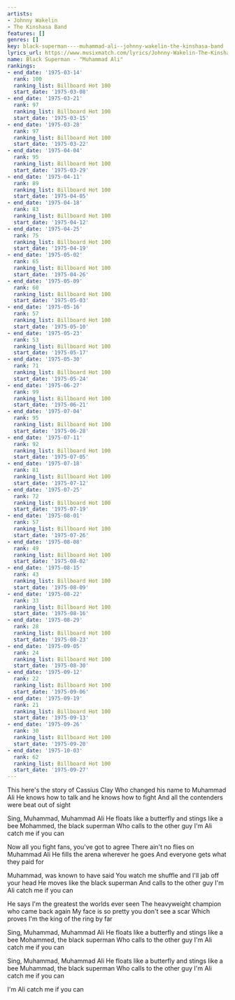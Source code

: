 ```yaml
---
artists:
- Johnny Wakelin
- The Kinshasa Band
features: []
genres: []
key: black-superman----muhammad-ali--johnny-wakelin-the-kinshasa-band
lyrics_url: https://www.musixmatch.com/lyrics/Johnny-Wakelin-The-Kinshasa-Band/Black-Superman-Muhammad-Ali
name: Black Superman - "Muhammad Ali"
rankings:
- end_date: '1975-03-14'
  rank: 100
  ranking_list: Billboard Hot 100
  start_date: '1975-03-08'
- end_date: '1975-03-21'
  rank: 97
  ranking_list: Billboard Hot 100
  start_date: '1975-03-15'
- end_date: '1975-03-28'
  rank: 97
  ranking_list: Billboard Hot 100
  start_date: '1975-03-22'
- end_date: '1975-04-04'
  rank: 95
  ranking_list: Billboard Hot 100
  start_date: '1975-03-29'
- end_date: '1975-04-11'
  rank: 89
  ranking_list: Billboard Hot 100
  start_date: '1975-04-05'
- end_date: '1975-04-18'
  rank: 83
  ranking_list: Billboard Hot 100
  start_date: '1975-04-12'
- end_date: '1975-04-25'
  rank: 75
  ranking_list: Billboard Hot 100
  start_date: '1975-04-19'
- end_date: '1975-05-02'
  rank: 65
  ranking_list: Billboard Hot 100
  start_date: '1975-04-26'
- end_date: '1975-05-09'
  rank: 60
  ranking_list: Billboard Hot 100
  start_date: '1975-05-03'
- end_date: '1975-05-16'
  rank: 57
  ranking_list: Billboard Hot 100
  start_date: '1975-05-10'
- end_date: '1975-05-23'
  rank: 53
  ranking_list: Billboard Hot 100
  start_date: '1975-05-17'
- end_date: '1975-05-30'
  rank: 71
  ranking_list: Billboard Hot 100
  start_date: '1975-05-24'
- end_date: '1975-06-27'
  rank: 99
  ranking_list: Billboard Hot 100
  start_date: '1975-06-21'
- end_date: '1975-07-04'
  rank: 95
  ranking_list: Billboard Hot 100
  start_date: '1975-06-28'
- end_date: '1975-07-11'
  rank: 92
  ranking_list: Billboard Hot 100
  start_date: '1975-07-05'
- end_date: '1975-07-18'
  rank: 81
  ranking_list: Billboard Hot 100
  start_date: '1975-07-12'
- end_date: '1975-07-25'
  rank: 72
  ranking_list: Billboard Hot 100
  start_date: '1975-07-19'
- end_date: '1975-08-01'
  rank: 57
  ranking_list: Billboard Hot 100
  start_date: '1975-07-26'
- end_date: '1975-08-08'
  rank: 49
  ranking_list: Billboard Hot 100
  start_date: '1975-08-02'
- end_date: '1975-08-15'
  rank: 43
  ranking_list: Billboard Hot 100
  start_date: '1975-08-09'
- end_date: '1975-08-22'
  rank: 33
  ranking_list: Billboard Hot 100
  start_date: '1975-08-16'
- end_date: '1975-08-29'
  rank: 28
  ranking_list: Billboard Hot 100
  start_date: '1975-08-23'
- end_date: '1975-09-05'
  rank: 24
  ranking_list: Billboard Hot 100
  start_date: '1975-08-30'
- end_date: '1975-09-12'
  rank: 22
  ranking_list: Billboard Hot 100
  start_date: '1975-09-06'
- end_date: '1975-09-19'
  rank: 21
  ranking_list: Billboard Hot 100
  start_date: '1975-09-13'
- end_date: '1975-09-26'
  rank: 30
  ranking_list: Billboard Hot 100
  start_date: '1975-09-20'
- end_date: '1975-10-03'
  rank: 62
  ranking_list: Billboard Hot 100
  start_date: '1975-09-27'
---
```

This here's the story of Cassius Clay
Who changed his name to Muhammad Ali
He knows how to talk and he knows how to fight
And all the contenders were beat out of sight

Sing, Muhammad, Muhammad Ali
He floats like a butterfly and stings like a bee
Mohammed, the black superman
Who calls to the other guy I'm Ali catch me if you can

Now all you fight fans, you've got to agree
There ain't no flies on Muhammad Ali
He fills the arena wherever he goes
And everyone gets what they paid for

Muhammad, was known to have said
You watch me shuffle and I'll jab off your head
He moves like the black superman
And calls to the other guy I'm Ali catch me if you can

He says I'm the greatest the worlds ever seen
The heavyweight champion who came back again
My face is so pretty you don't see a scar
Which proves I'm the king of the ring by far

Sing, Muhammad, Muhammad Ali
He floats like a butterfly and stings like a bee
Mohammed, the black superman
Who calls to the other guy I'm Ali catch me if you can

Sing, Muhammad, Muhammad Ali
He floats like a butterfly and stings like a bee
Muhammad, the black superman
Who calls to the other guy I'm Ali catch me if you can

I'm Ali catch me if you can
